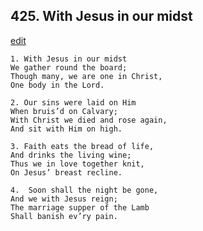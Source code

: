 
## 425.  With Jesus in our midst
[edit](https://docs.google.com/document/d/1DKY4qpVxALgY74aqv2iEYEYtLRjeES0Y/edit?mode=html)



    1. With Jesus in our midst
    We gather round the board; 
    Though many, we are one in Christ, 
    One body in the Lord.

    2. Our sins were laid on Him
    When bruis’d on Calvary;
    With Christ we died and rose again, 
    And sit with Him on high.

    3. Faith eats the bread of life,
    And drinks the living wine; 
    Thus we in love together knit,
    On Jesus’ breast recline.

    4.  Soon shall the night be gone,
    And we with Jesus reign;
    The marriage supper of the Lamb 
    Shall banish ev’ry pain.

